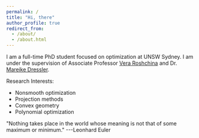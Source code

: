```yaml
---
permalink: /
title: "Hi, there"
author_profile: true
redirect_from: 
  - /about/
  - /about.html
---
```


I am a full-time PhD student focused on optimization at UNSW Sydney. I am under the supervision of Associate Professor [Vera Roshchina](https://www.veraroshchina.com/) and Dr. [Mareike Dressler](https://web.maths.unsw.edu.au/~mdressler/index.html).

Research Interests: 
* Nonsmooth optimization
* Projection methods
* Convex geometry
* Polynomial optimization

"Nothing takes place in the world whose meaning is not that of some maximum or minimum." ---Leonhard Euler
